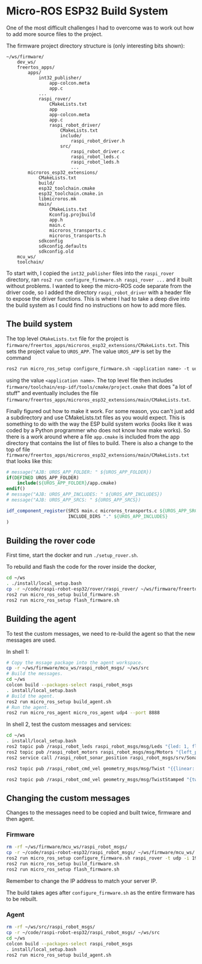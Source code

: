 # Micro-ROS ESP32 Build System

One of the most difficult challenges I had to overcome was to work out how to add more source files to the project.

The firmware project directory structure is (only interesting bits shown):

```text
~/ws/firmware/
    dev_ws/
    freertos_apps/
        apps/
            int32_publisher/
                app-colcon.meta
                app.c
            ...
            raspi_rover/
                CMakeLists.txt
                app
                app-colcon.meta
                app.c
                raspi_robot_driver/
                    CMakeLists.txt
                    include/
                        raspi_robot_driver.h
                    src/
                        raspi_robot_driver.c
                        raspi_robot_leds.c
                        raspi_robot_leds.h
                        ...
        microros_esp32_extensions/
            CMakeLists.txt
            build/
            esp32_toolchain.cmake
            esp32_toolchain.cmake.in
            libmicroros.mk
            main/
                CMakeLists.txt
                Kconfig.projbuild
                app.h
                main.c
                microros_transports.c
                microros_transports.h
            sdkconfig
            sdkconfig.defaults
            sdkconfig.old
    mcu_ws/
    toolchain/
```

To start with, I copied the `int32_publisher` files into the `raspi_rover` directory, ran `ros2 run configure_firmware.sh raspi_rover ...` and it built without problems.  I wanted to keep the micro-ROS code separate from the driver code, so I added the directory `raspi_robot_driver` with a header file to expose the driver functions.  This is where I had to take a deep dive into the build system as I could find no instructions on how to add more files.

## The build system

The top level `CMakeLists.txt` file for the project is `firmware/freertos_apps/microros_esp32_extensions/CMakeLists.txt`.  This sets the project value to `UROS_APP`.  The value `UROS_APP` is set by the command

```bash
ros2 run micro_ros_setup configure_firmware.sh <application name> -t udp -i [your local machine IP] -p 8888
```

using the value `<application name>`.  The top level file then includes `firmware/toolchain/esp-idf/tools/cmake/project.cmake` that does "a lot of stuff" and eventually includes the file `firmware/freertos_apps/microros_esp32_extensions/main/CMakeLists.txt`.

Finally figured out how to make it work.  For some reason, you can't just add a subdirectory and use CMakeLists.txt files as you would expect.  This is something to do with the way the ESP build system works (looks like it was coded by a Python programmer who does not know how make works).  So there is a work around where a file `app.cmake` is included from the app directory that contains the list of files to build.  There is also a change to the top of file `firmware/freertos_apps/microros_esp32_extensions/main/CMakeLists.txt` that looks like this:

```cmake
# message("AJB: UROS_APP_FOLDER: " ${UROS_APP_FOLDER})
if(DEFINED UROS_APP_FOLDER)
    include(${UROS_APP_FOLDER}/app.cmake)
endif()
# message("AJB: UROS_APP_INCLUDES: " ${UROS_APP_INCLUDES})
# message("AJB: UROS_APP_SRCS: " ${UROS_APP_SRCS})

idf_component_register(SRCS main.c microros_transports.c ${UROS_APP_SRCS}
                       INCLUDE_DIRS "." ${UROS_APP_INCLUDES}
)

```

## Building the rover code

First time, start the docker and run `./setup_rover.sh`.

To rebuild and flash the code for the rover inside the docker,

```bash
cd ~/ws
. ./install/local_setup.bash
cp -r ~/code/raspi-robot-esp32/rover/raspi_rover/ ~/ws/firmware/freertos_apps/apps/
ros2 run micro_ros_setup build_firmware.sh
ros2 run micro_ros_setup flash_firmware.sh
```

## Building the agent

To test the custom messages, we need to re-build the agent so that the new messages are used.

In shell 1:

```bash
# Copy the mssage package into the agent workspace.
cp -r ~/ws/firmware/mcu_ws/raspi_robot_msgs/ ~/ws/src
# Build the messages.
cd ~/ws
colcon build --packages-select raspi_robot_msgs
. install/local_setup.bash
# Build the agent.
ros2 run micro_ros_setup build_agent.sh
# Run the agent.
ros2 run micro_ros_agent micro_ros_agent udp4 --port 8888
```

In shell 2, test the custom messages and services:

```bash
cd ~/ws
. install/local_setup.bash
ros2 topic pub /raspi_robot_leds raspi_robot_msgs/msg/Leds "{led: 1, flash_rate: 4}"
ros2 topic pub /raspi_robot_motors raspi_robot_msgs/msg/Motors "{left_percent: 30, right_percent: 30, duration_ms: 1000}"
ros2 service call /raspi_robot_sonar_position raspi_robot_msgs/srv/SonarPosition "{x: 10, y: 20}"

ros2 topic pub /raspi_robot_cmd_vel geometry_msgs/msg/Twist "{{linear: {x: 1.0}, angular: {z: -1.0}}"

ros2 topic pub /raspi_robot_cmd_vel geometry_msgs/msg/TwistStamped "{twist: {linear: {x: 1.0}, angular: {z: -1.0}}}"
```

## Changing the custom messages

Changes to the messages need to be copied and built twice, firmware and then agent.

### Firmware

```bash
rm -rf ~/ws/firmware/mcu_ws/raspi_robot_msgs/
cp -r ~/code/raspi-robot-esp32/raspi_robot_msgs/ ~/ws/firmware/mcu_ws/
ros2 run micro_ros_setup configure_firmware.sh raspi_rover -t udp -i 192.168.1.1 -p 8888
ros2 run micro_ros_setup build_firmware.sh
ros2 run micro_ros_setup flash_firmware.sh
```

Remember to change the IP address to match your server IP.

The build takes ages after `configure_firmware.sh` as the entire firmware has to be rebuilt.

### Agent

```bash
rm -rf ~/ws/src/raspi_robot_msgs/
cp -r ~/code/raspi-robot-esp32/raspi_robot_msgs/ ~/ws/src
cd ~/ws
colcon build --packages-select raspi_robot_msgs
. install/local_setup.bash
ros2 run micro_ros_setup build_agent.sh
```

